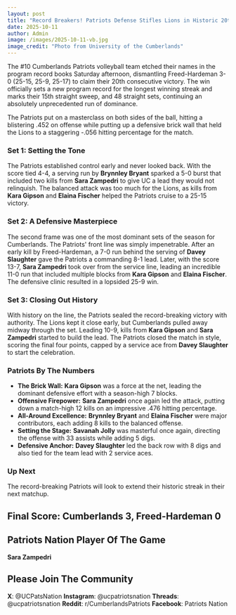 ```yaml
---
layout: post
title: "Record Breakers! Patriots Defense Stifles Lions in Historic 20th Straight Win"
date: 2025-10-11
author: Admin
image: /images/2025-10-11-vb.jpg
image_credit: "Photo from University of the Cumberlands"
---
```


The #10 Cumberlands Patriots volleyball team etched their names in the program record books Saturday afternoon, dismantling Freed-Hardeman 3-0 (25-15, 25-9, 25-17) to claim their 20th consecutive victory. The win officially sets a new program record for the longest winning streak and marks their 15th straight sweep, and 48 straight sets, continuing an absolutely unprecedented run of dominance.

The Patriots put on a masterclass on both sides of the ball, hitting a blistering .452 on offense while putting up a defensive brick wall that held the Lions to a staggering -.056 hitting percentage for the match.

### Set 1: Setting the Tone

The Patriots established control early and never looked back. With the score tied 4-4, a serving run by **Brynnley Bryant** sparked a 5-0 burst that included two kills from **Sara Zampedri** to give UC a lead they would not relinquish. The balanced attack was too much for the Lions, as kills from **Kara Gipson** and **Elaina Fischer** helped the Patriots cruise to a 25-15 victory.

### Set 2: A Defensive Masterpiece

The second frame was one of the most dominant sets of the season for Cumberlands. The Patriots' front line was simply impenetrable. After an early kill by Freed-Hardeman, a 7-0 run behind the serving of **Davey Slaughter** gave the Patriots a commanding 8-1 lead. Later, with the score 13-7, **Sara Zampedri** took over from the service line, leading an incredible 11-0 run that included multiple blocks from **Kara Gipson** and **Elaina Fischer**. The defensive clinic resulted in a lopsided 25-9 win.

### Set 3: Closing Out History

With history on the line, the Patriots sealed the record-breaking victory with authority. The Lions kept it close early, but Cumberlands pulled away midway through the set. Leading 10-9, kills from **Kara Gipson** and **Sara Zampedri** started to build the lead. The Patriots closed the match in style, scoring the final four points, capped by a service ace from **Davey Slaughter** to start the celebration.

### Patriots By The Numbers

*   **The Brick Wall:** **Kara Gipson** was a force at the net, leading the dominant defensive effort with a season-high 7 blocks.
*   **Offensive Firepower:** **Sara Zampedri** once again led the attack, putting down a match-high 12 kills on an impressive .476 hitting percentage.
*   **All-Around Excellence:** **Brynnley Bryant** and **Elaina Fischer** were major contributors, each adding 8 kills to the balanced offense.
*   **Setting the Stage:** **Savanah Jolly** was masterful once again, directing the offense with 33 assists while adding 5 digs.
*   **Defensive Anchor:** **Davey Slaughter** led the back row with 8 digs and also tied for the team lead with 2 service aces.

### Up Next

The record-breaking Patriots will look to extend their historic streak in their next matchup.

## Final Score: Cumberlands 3, Freed-Hardeman 0

## Patriots Nation Player Of The Game

**Sara Zampedri**

## Please Join The Community

**X**: @UCPatsNation
**Instagram**: @ucpatriotsnation
**Threads**: @ucpatriotsnation
**Reddit**: r/CumberlandsPatriots
**Facebook**: Patriots Nation